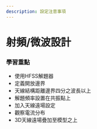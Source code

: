 ```yaml
---
description: 設定注意事項
---
```


# 射頻/微波設計

### 學習重點

* 使用HFSS解題器
* 定義開放邊界
* 天線結構距離邊界四分之波長以上
* 解題頻率設置在共振點上
* 加入天線遠場設定
* 觀察電流分布
* 3D天線遠場疊加至模型之上



